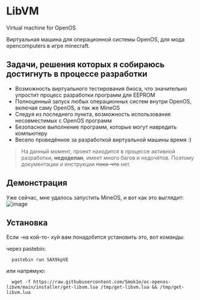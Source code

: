 # LibVM
Virtual machine for OpenOS

Виртуальная машина для операционной системы OpenOS, для мода opencomputers в игре minecraft.

## Задачи, решения которых я собираюсь достигнуть в процессе разработки
* Возможность виртуального тестирования биоса, что значительно упростит процесс разработки программ для EEPROM
* Полноценный запуск любых операционных систем внутри OpenOS, включая саму OpenOS, а так же MineOS
* Следуя из последнего пункта, возможность использования несовместимых с OpenOS программ
* Безопасное выполнение программ, которые могут навредить компьютеру
* Весело проведённое за разработкой виртуальной машины время :)

> На данный момент, проект находится в процессе активной разработки, **недоделан**, имеет много багов и недочётов. Поэтому документации и инструкции ~~пока-что~~ нет.

## Демонстрация
Уже сейчас, мне удалось запустить MineOS, и вот как это выглядит:
![image](https://user-images.githubusercontent.com/33802666/190020661-519f5d3f-d4b6-4e6c-9e30-6c3513b8ddcb.png)

## Установка
Если -на кой-то- хуй вам понадобится установить это, вот команды:

через pastebin:
```
  pastebin run SAX9kpVE
```

или напрямую:
```
  wget -f https://raw.githubusercontent.com/Smok1e/oc-openos-libvm/main/installer/get-libvm.lua /tmp/get-libvm.lua && /tmp/get-libvm.lua
```
